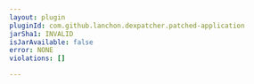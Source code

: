 ```yaml
---
layout: plugin
pluginId: com.github.lanchon.dexpatcher.patched-application
jarSha1: INVALID
isJarAvailable: false
error: NONE
violations: []

---
```

